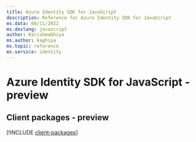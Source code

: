 ```yaml
---
title: Azure Identity SDK for JavaScript
description: Reference for Azure Identity SDK for JavaScript
ms.data: 08/11/2022
ms.devlang: javascript
author: KarishmaGhiya
ms.author: kaghiya
ms.topic: reference
ms.service: identity
---
```

# Azure Identity SDK for JavaScript - preview

## Client packages - preview
[!INCLUDE [client-packages](identity-client-index.md)]